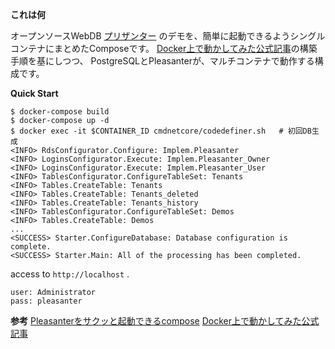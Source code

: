 **これは何**

オープンソースWebDB [プリザンター](https://github.com/Implem/Implem.Pleasanter) のデモを、簡単に起動できるようシングルコンテナにまとめたComposeです。
[Docker上で動かしてみた公式記事](https://pleasanter.hatenablog.jp/entry/2019/04/08/191954)の構築手順を基にしつつ、
PostgreSQLとPleasanterが、マルチコンテナで動作する構成です。

**Quick Start**

    $ docker-compose build
    $ docker-compose up -d
    $ docker exec -it $CONTAINER_ID cmdnetcore/codedefiner.sh   # 初回DB生成
    <INFO> RdsConfigurator.Configure: Implem.Pleasanter
    <INFO> LoginsConfigurator.Execute: Implem.Pleasanter_Owner
    <INFO> LoginsConfigurator.Execute: Implem.Pleasanter_User
    <INFO> TablesConfigurator.ConfigureTableSet: Tenants
    <INFO> Tables.CreateTable: Tenants
    <INFO> Tables.CreateTable: Tenants_deleted
    <INFO> Tables.CreateTable: Tenants_history
    <INFO> TablesConfigurator.ConfigureTableSet: Demos
    <INFO> Tables.CreateTable: Demos
    ...
    <SUCCESS> Starter.ConfigureDatabase: Database configuration is complete.
    <SUCCESS> Starter.Main: All of the processing has been completed.

access to ``http://localhost`` .

    user: Administrator
    pass: pleasanter

**参考**
[Pleasanterをサクッと起動できるcompose](https://qiita.com/coleyon/items/8ca7830cdb0515f370de)
[Docker上で動かしてみた公式記事](https://pleasanter.hatenablog.jp/entry/2019/04/08/191954)
